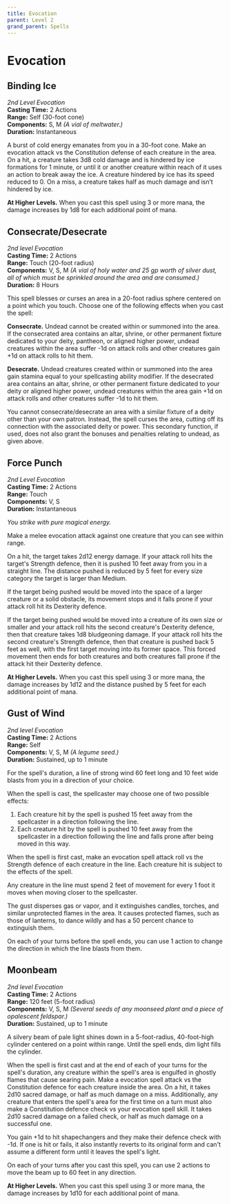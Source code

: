 ```yaml
---
title: Evocation
parent: Level 2
grand_parent: Spells
---
```


# Evocation

## Binding Ice
*2nd Level Evocation*<br>
**Casting Time:** 2 Actions<br>
**Range:** Self (30-foot cone)<br>
**Components:** S, M *(A vial of meltwater.)*<br>
**Duration:** Instantaneous
 
A burst of cold energy emanates from you in a 30-foot cone. Make an evocation attack vs the Constitution defense of each creature in the area. On a hit, a creature takes 3d8 cold damage and is hindered by ice formations for 1 minute, or until it or another creature within reach of it uses an action to break away the ice. A creature hindered by ice has its speed reduced to 0. On a miss, a creature takes half as much damage and isn’t hindered by ice.
 
**At Higher Levels.** When you cast this spell using 3 or more mana, the damage increases by 1d8 for each additional point of mana.

## Consecrate/Desecrate
*2nd level Evocation*<br>
**Casting Time:** 2 Actions<br>
**Range:** Touch (20-foot radius)<br>
**Components:** V, S, M *(A vial of holy water and 25 gp worth of silver dust, all of which must be sprinkled around the area and are consumed.)*<br>
**Duration:** 8 Hours

This spell blesses or curses an area in a 20-foot radius sphere centered on a point which you touch. Choose one of the following effects when you cast the spell: 

**Consecrate.** Undead cannot be created within or summoned into the area. If the consecrated area contains an altar, shrine, or other permanent fixture dedicated to your deity, pantheon, or aligned higher power, undead creatures within the area suffer -1d on attack rolls and other creatures gain +1d on attack rolls to hit them.

**Desecrate.** Undead creatures created within or summoned into the area gain stamina equal to your spellcasting ability modifier. If the desecrated area contains an altar, shrine, or other permanent fixture dedicated to your deity or aligned higher power, undead creatures within the area gain +1d on attack rolls and other creatures suffer -1d to hit them.

You cannot consecrate/desecrate an area with a similar fixture of a deity other than your own patron. Instead, the spell curses the area, cutting off its connection with the associated deity or power. This secondary function, if used, does not also grant the bonuses and penalties relating to undead, as given above.

## Force Punch
*2nd Level Evocation*<br>
**Casting Time:** 2 Actions<br>
**Range:** Touch<br>
**Components:** V, S<br>
**Duration:** Instantaneous

*You strike with pure magical energy.*

Make a melee evocation attack against one creature that you can see within range.

On a hit, the target takes 2d12 energy damage. If your attack roll hits the target's Strength defence, then it is pushed 10 feet away from you in a straight line. The distance pushed is reduced by 5 feet for every size category the target is larger than Medium.

If the target being pushed would be moved into the space of a larger creature or a solid obstacle, its movement stops and it falls prone if your attack roll hit its Dexterity defence.

If the target being pushed would be moved into a creature of its own size or smaller and your attack roll hits the second creature's Dexterity defence, then that creature takes 1d8 bludgeoning damage. If your attack roll hits the second creature's Strength defence, then that creature is pushed back 5 feet as well, with the first target moving into its former space. This forced movement then ends for both creatures and both creatures fall prone if the attack hit their Dexterity defence.

**At Higher Levels.** When you cast this spell using 3 or more mana, the damage increases by 1d12 and the distance pushed by 5 feet for each additional point of mana.

## Gust of Wind
*2nd level Evocation*<br>
**Casting Time:** 2 Actions<br>
**Range:** Self<br>
**Components:** V, S, M *(A legume seed.)*<br>
**Duration:** Sustained, up to 1 minute

For the spell's duration, a line of strong wind 60 feet long and 10 feet wide blasts from you in a direction of your choice.

When the spell is cast, the spellcaster may choose one of two possible effects:
1. Each creature hit by the spell is pushed 15 feet away from the spellcaster in a direction following the line.
2. Each creature hit by the spell is pushed 10 feet away from the spellcaster in a direction following the line and falls prone after being moved in this way.

When the spell is first cast, make an evocation spell attack roll vs the Strength defence of each creature in the line. Each creature hit is subject to the effects of the spell.

Any creature in the line must spend 2 feet of movement for every 1 foot it moves when moving closer to the spellcaster.

The gust disperses gas or vapor, and it extinguishes candles, torches, and similar unprotected flames in the area. It causes protected flames, such as those of lanterns, to dance wildly and has a 50 percent chance to extinguish them.

On each of your turns before the spell ends, you can use 1 action to change the direction in which the line blasts from them.

## Moonbeam
*2nd level Evocation*<br>
**Casting Time:** 2 Actions<br>
**Range:** 120 feet (5-foot radius)<br>
**Components:** V, S, M *(Several seeds of any moonseed plant and a piece of opalescent feldspar.)*<br>
**Duration:** Sustained, up to 1 minute

A silvery beam of pale light shines down in a 5-foot-radius, 40-foot-high cylinder centered on a point within range. Until the spell ends, dim light fills the cylinder.

When the spell is first cast and at the end of each of your turns for the spell's duration, any creature within the spell's area is engulfed in ghostly flames that cause searing pain. Make a evocation spell attack vs the Constitution defence for each creature inside the area. On a hit, it takes 2d10 sacred damage, or half as much damage on a miss. Additionally, any creature that enters the spell's area for the first time on a turn must also make a Constitution defence check vs your evocation spell skill. It takes 2d10 sacred damage on a failed check, or half as much damage on a successful one.

You gain +1d to hit shapechangers and they make their defence check with -1d. If one is hit or fails, it also instantly reverts to its original form and can't assume a different form until it leaves the spell's light.

On each of your turns after you cast this spell, you can use 2 actions to move the beam up to 60 feet in any direction.

**At Higher Levels.** When you cast this spell using 3 or more mana, the damage increases by 1d10 for each additional point of mana.
